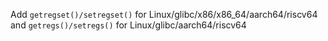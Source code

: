Add `getregset()/setregset()` for Linux/glibc/x86/x86_64/aarch64/riscv64 and 
`getregs()/setregs()` for Linux/glibc/aarch64/riscv64

